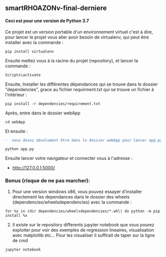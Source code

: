 ## smartRHOAZONv-final-derniere

#### Ceci est pour une version de Python 3.7

Ce projet est un version portable d'un environnement virtuel c'est à dire, pour lancer le projet vous aller avoir besoin de virtualenv, qui peut être installer avec la commande :
```
pip install virtualenv

```
Ensuite mettez vous à la racine du projet (repository), et lancer la commande :
```
Scripts\activate
```

Ensuite, Installer les différentes dépendances qui se trouve dans le dossier "dependencies", grace au fichier requirment.txt 
qui se trouve un fichier à l'intérieur :
```
pip install -r dependencies/requirement.txt
```
Après, entre dans le dossier webApp

```
cd webApp 
```
Et ensuite :
```diff
-  vous devez absolument être dans le dossier webApp pour lancer app.py, python webApp/app.py ne marchera pas !
```
```
python app.py
```
Ensuite lancer votre navigateur et connecter vous à l'adresse :
* http://127.0.0.1:5000/

### Bonus (risque de ne pas marcher):
1. Pour une version windows x86, vous pouvez essayer d'installer directement les dependances dans le dossier des wheels (dependencies/wheelsdependencies) avec la commande :
```
for %x in (dir dependencies/wheelsdependencies/*.whl) do python -m pip install %x
```
2. Il existe sur le repository differents jupyter notebook que vous pourez exploiter pour voir des exemples de regression lineaires, visualisation avec matplotlib etc... Pour les visualiser il suffirait de taper sur la ligne de cmd
```
jupyter notebook
```
